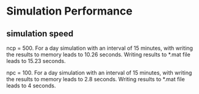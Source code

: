# Simulation Performance

## simulation speed

ncp = 500.
For a day simulation with an interval of 15 minutes, with writing the results to memory leads to 10.26 seconds. 
Writing results to *.mat file leads to 15.23 seconds.

npc = 100.
For a day simulation with an interval of 15 minutes, with writing the results to memory leads to 2.8 seconds.
Writing results to *.mat file leads to 4 seconds.